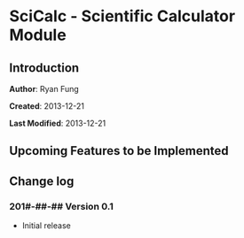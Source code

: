 SciCalc - Scientific Calculator Module
======================================

Introduction
------------


**Author**: Ryan Fung

**Created**: 2013-12-21

**Last Modified**: 2013-12-21


Upcoming Features to be Implemented
-----------------------------------



Change log
----------
### 201#-##-## Version 0.1
* Initial release